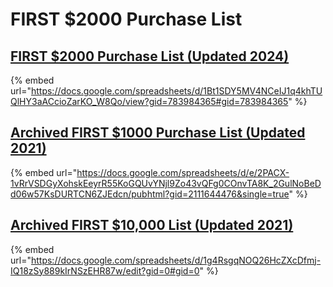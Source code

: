 # FIRST $2000 Purchase List

## [FIRST $2000 Purchase List (Updated 2024)](http://2000.spectrum3847.org)

{% embed url="https://docs.google.com/spreadsheets/d/1Bt1SDY5MV4NCeIJ1q4khTUQlHY3aACcioZarKO_W8Qo/view?gid=783984365#gid=783984365" %}

## [Archived FIRST $1000 Purchase List (Updated 2021)](http://1000.spectrum3847.org)

{% embed url="https://docs.google.com/spreadsheets/d/e/2PACX-1vRrVSDGyXohskEeyrR55KoGQUvYNjl9Zo43vQFg0COnvTA8K_2GulNoBeDd06w57KsDURTCN6ZJEdcn/pubhtml?gid=2111644476&single=true" %}

## [Archived FIRST $10,000 List (Updated 2021)](http://10000.spectrum3847.org)

{% embed url="https://docs.google.com/spreadsheets/d/1g4RsgqNOQ26HcZXcDfmj-IQ18zSy889kIrNSzEHR87w/edit?gid=0#gid=0" %}
